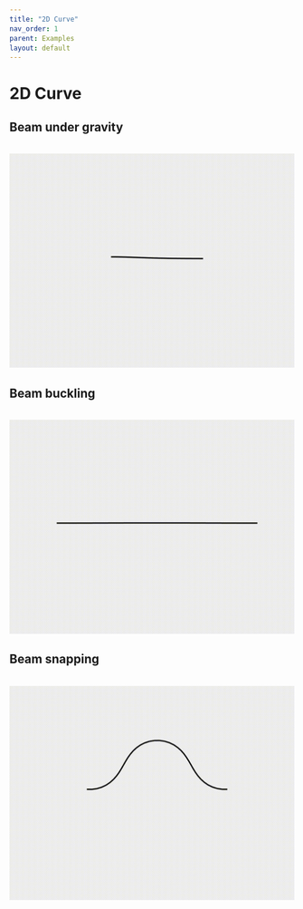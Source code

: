 ```yaml
---
title: "2D Curve"
nav_order: 1
parent: Examples
layout: default
---
```


# 2D Curve

## Beam under gravity
<br/><img src='../assets/videos/beam_1.gif' width="600">

## Beam buckling 
<br/><img src='../assets/videos/beam_2.gif' width="600">

## Beam snapping 
<br/><img src='../assets/videos/beam_3.gif' width="600">
